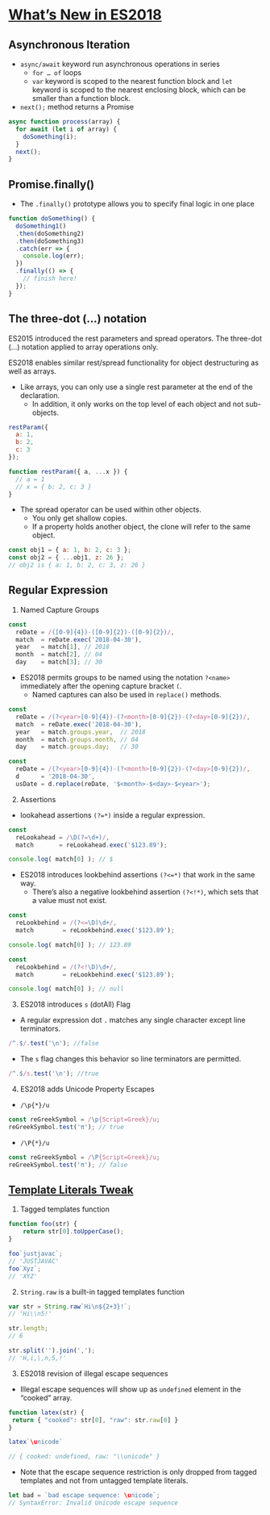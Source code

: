 # [What’s New in ES2018]

## Asynchronous Iteration

- `async/await` keyword run asynchronous operations in series
  - `for … of` loops
  - `var` keyword is scoped to the nearest function block and `let` keyword is scoped to the nearest enclosing block, which can be smaller than a function block.
- `next();` method returns a Promise

```js
async function process(array) {
  for await (let i of array) {
    doSomething(i);
  }
  next();
}
```

## Promise.finally()

- The `.finally()` prototype allows you to specify final logic in one place

```js
function doSomething() {
  doSomething1()
  .then(doSomething2)
  .then(doSomething3)
  .catch(err => {
    console.log(err);
  })
  .finally(() => {
    // finish here!
  });
}
```

## The three-dot (...) notation

ES2015 introduced the rest parameters and spread operators. The three-dot (...) notation applied to array operations only.

ES2018 enables similar rest/spread functionality for object destructuring as well as arrays.

- Like arrays, you can only use a single rest parameter at the end of the declaration.
  -  In addition, it only works on the top level of each object and not sub-objects.

```js
restParam({
  a: 1,
  b: 2,
  c: 3
});

function restParam({ a, ...x }) {
  // a = 1
  // x = { b: 2, c: 3 }
}
```

- The spread operator can be used within other objects.
  - You only get shallow copies.
  - If a property holds another object, the clone will refer to the same object.
```js
const obj1 = { a: 1, b: 2, c: 3 };
const obj2 = { ...obj1, z: 26 };
// obj2 is { a: 1, b: 2, c: 3, z: 26 }
```

## Regular Expression

1. Named Capture Groups

```js
const
  reDate = /([0-9]{4})-([0-9]{2})-([0-9]{2})/,
  match  = reDate.exec('2018-04-30'),
  year   = match[1], // 2018
  month  = match[2], // 04
  day    = match[3]; // 30
```

- ES2018 permits groups to be named using the notation `?<name>` immediately after the opening capture bracket `(`.
  - Named captures can also be used in `replace()` methods. 

```js
const
  reDate = /(?<year>[0-9]{4})-(?<month>[0-9]{2})-(?<day>[0-9]{2})/,
  match  = reDate.exec('2018-04-30'),
  year   = match.groups.year,  // 2018
  month  = match.groups.month, // 04
  day    = match.groups.day;   // 30
```

```js
const
  reDate = /(?<year>[0-9]{4})-(?<month>[0-9]{2})-(?<day>[0-9]{2})/,
  d      = '2018-04-30',
  usDate = d.replace(reDate, '$<month>-$<day>-$<year>');
```

2. Assertions

- lookahead assertions `(?=*)` inside a regular expression.

```js
const
  reLookahead = /\D(?=\d+)/,
  match       = reLookahead.exec('$123.89');

console.log( match[0] ); // $
```

- ES2018 introduces lookbehind assertions `(?<=*)` that work in the same way.
  - There’s also a negative lookbehind assertion `(?<!*)`, which sets that a value must not exist.

```js
const
  reLookbehind = /(?<=\D)\d+/,
  match        = reLookbehind.exec('$123.89');

console.log( match[0] ); // 123.89
```

```js
const
  reLookbehind = /(?<!\D)\d+/,
  match        = reLookbehind.exec('$123.89');

console.log( match[0] ); // null
```

3. ES2018 introduces `s` (dotAll) Flag

- A regular expression dot `.` matches any single character except line terminators.
```js
/^.$/.test('\n'); //false
```

- The `s` flag changes this behavior so line terminators are permitted. 

```js
/^.$/s.test('\n'); //true
```

4. ES2018 adds Unicode Property Escapes

- `/\p{*}/u`

```js
const reGreekSymbol = /\p{Script=Greek}/u;
reGreekSymbol.test('π'); // true
```

- `/\P{*}/u`

```js
const reGreekSymbol = /\P{Script=Greek}/u;
reGreekSymbol.test('π'); // false
```

## [Template Literals Tweak]

1. Tagged templates function

```js
function foo(str) {
    return str[0].toUpperCase();
}

foo`justjavac`;
// 'JUSTJAVAC'
foo`Xyz`;
// 'XYZ'
```

2. `String.raw` is a built-in tagged templates function

```js
var str = String.raw`Hi\n${2+3}!`;
// 'Hi\\n5!'

str.length;
// 6

str.split('').join(',');
// 'H,i,\,n,5,!'
```

3. ES2018 revision of illegal escape sequences

- Illegal escape sequences will show up as `undefined` element in the “cooked” array.

```js
function latex(str) { 
 return { "cooked": str[0], "raw": str.raw[0] }
} 

latex`\unicode`

// { cooked: undefined, raw: "\\unicode" }
```

- Note that the escape sequence restriction is only dropped from tagged templates and not from untagged template literals.

```js
let bad = `bad escape sequence: \unicode`;
// SyntaxError: Invalid Unicode escape sequence
```

#

[What’s New in ES2018]:https://www.sitepoint.com/es2018-whats-new/

[Template Literals Tweak]:http://esnext.justjavac.com/proposal/template-literal-revision.html
